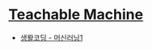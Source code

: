 # [Teachable Machine](https://teachablemachine.withgoogle.com/)

- [생뢀코딩 - 머신러닝1](https://opentutorials.org/course/4548)

